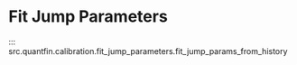# Fit Jump Parameters

::: src.quantfin.calibration.fit_jump_parameters.fit_jump_params_from_history